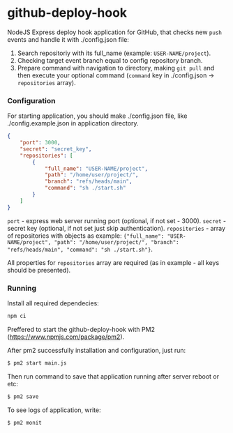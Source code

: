 # github-deploy-hook
NodeJS Express deploy hook application for GitHub, that checks new `push` events and handle it with ./config.json file:
1. Search repositoriy with its full_name (example: `USER-NAME/project`).
2. Checking target event branch equal to config repository branch.
3. Prepare command with navigation to directory, making `git pull` and then execute your optional command (`command` key in ./config.json -> `repositories` array).

### Configuration

For starting application, you should make ./config.json file, like ./config.example.json in application directory.

```json
{
    "port": 3000,
    "secret": "secret_key",
    "repositories": [
        {
            "full_name": "USER-NAME/project",
            "path": "/home/user/project/",
            "branch": "refs/heads/main",
            "command": "sh ./start.sh"
        }
    ]
}
```

`port` - express web server running port (optional, if not set - 3000).
`secret` - secret key (optional, if not set just skip authentication).
`repositories` - array of repositories with objects as example: `{"full_name": "USER-NAME/project", "path": "/home/user/project/", "branch": "refs/heads/main", "command": "sh ./start.sh"}`.

All properties for `repositories` array are required (as in example - all keys should be presented).

### Running

Install all required dependecies:

```bash
npm ci
```

Preffered to start the github-deploy-hook with PM2 (https://www.npmjs.com/package/pm2).

After pm2 successfully installation and configuration, just run:

```bash
$ pm2 start main.js
```

Then run command to save that application running after server reboot or etc:

```bash
$ pm2 save
```

To see logs of application, write:
```
$ pm2 monit
```